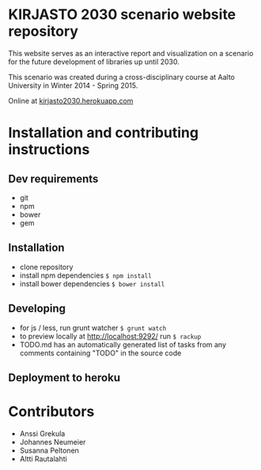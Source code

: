 # KIRJASTO 2030 scenario website repository
This website serves as an interactive report and visualization on a scenario for the future development of libraries
up until 2030.

This scenario was created during a cross-disciplinary course at Aalto University in Winter 2014 - Spring 2015.

Online at [kirjasto2030.herokuapp.com](kirjasto2030.herokuapp.com)

# Installation and contributing instructions

## Dev requirements
* git
* npm
* bower
* gem

## Installation
* clone repository
* install npm dependencies `$ npm install`
* install bower dependencies `$ bower install`

## Developing
* for js / less, run grunt watcher `$ grunt watch`
* to preview locally at [http://localhost:9292/](http://localhost:9292/) run `$ rackup`
* TODO.md has an automatically generated list of tasks from any comments containing "TODO" in the source code

## Deployment to heroku

# Contributors
* Anssi Grekula
* Johannes Neumeier
* Susanna Peltonen
* Altti Rautalahti